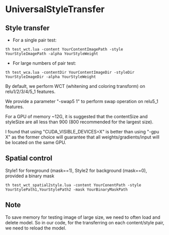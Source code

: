 # UniversalStyleTransfer

## Style transfer

- For a single pair test:

```
th test_wct.lua -content YourContentImagePath -style YourStyleImagePath -alpha YourStyleWeight
```

- For large numbers of pair test:

```
th test_wca.lua -contentDir YourContentImageDir -styleDir YourStyleImageDir -alpha YourStyleWeight
```

By default, we perform WCT (whitening and coloring transform) on relu1/2/3/4/5_1 features. 

We provide a parameter "-swap5 1" to perform swap operation on relu5_1 features. 

For a GPU of memory ~12G, it is suggested that the contentSize and styleSize are all less than 900 (800 recommended for the largest size).

I found that using "CUDA_VISIBLE_DEVICES=X" is better than using "-gpu X" as the former choice will guarantee that all weights/gradients/input will be located on the same GPU.


## Spatial control

Style1 for foreground (mask==1), Style2 for background (mask==0), provided a binary mask

```
th test_wct_spatial2style.lua -content YourConentPath -style YourStylePath1,YourStylePath2 -mask YourBinaryMaskPath
```

## Note

To save memory for testing image of large size, we need to often load and delete model. So in our code, for the transferring on each content/style pair, we need to reload the model.
